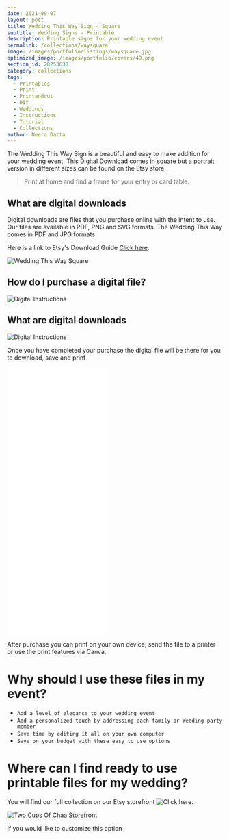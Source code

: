 ```yaml
---
date: 2021-09-07
layout: post
title: Wedding This Way Sign - Square
subtitle: Wedding Signs - Printable
description: Printable signs for your wedding event
permalink: /collections/waysquare
image: /images/portfolio/listings/waysquare.jpg
optimized_image: /images/portfolio/covers/49.png
section_id: 28253630
category: collections
tags:
  - Printables
  - Print
  - Printandcut
  - DIY
  - Weddings
  - Instructions
  - Tutorial
  - Collections
author: Neera Datta
---
```

The Wedding This Way Sign is a beautiful and easy to make addition for your wedding event. This Digital Download comes in square but a portrait version in different sizes can be found on the Etsy store. 

> Print at home and find a frame for your entry or card table. 

## What are digital downloads
Digital downloads are files that you purchase online with the intent to use. Our files are available in PDF, PNG and SVG formats. The Wedding This Way comes in PDF and JPG formats



Here is a link to Etsy's Download Guide [Click here](https://help.etsy.com/hc/en-us/articles/115013328108-Downloading-a-Digital-Item?segment=shopping).



![Wedding This Way Square](https://i.etsystatic.com/21226651/r/il/26cfd8/2366494450/il_794xN.2366494450_3ijb.jpg)

## How do I purchase a digital file?

![Digital Instructions](https://i.etsystatic.com/21226651/r/il/745dd6/2631573253/il_794xN.2631573253_17ce.jpg)

## What are digital downloads

![Digital Instructions](https://i.etsystatic.com/21226651/r/il/713dc8/2650515632/il_794xN.2650515632_jcgh.jpg)

Once you have completed your purchase the digital file will be there for you to download, save and print


<iframe src="/images/portfolio/video/weddingwayvideo.mp4" height="625" width="236" frameborder="0" scrolling="no" ></iframe>

After purchase you can print on your own device, send the file to a printer or use the print features via Canva. 

# Why should I use these files in my event?
- `Add a level of elegance to your wedding event`
- `Add a personalized touch by addressing each family or Wedding party member`
- `Save time by editing it all on your own computer`
- `Save on your budget with these easy to use options`

# Where can I find ready to use printable files for my wedding?

You will find our full collection on our Etsy storefront 
![Click here]().

[![Two Cups Of Chaa Storefront](/images/portfolio/covers/5.jpg)](https://www.etsy.com/shop/TwoCupsOfChaa)

If you would like to customize this option 